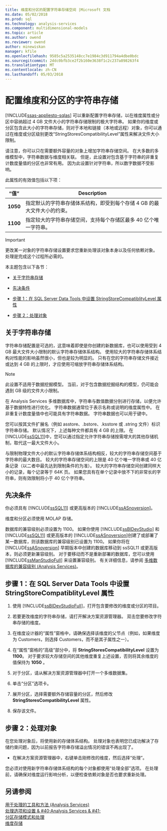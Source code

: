 ```yaml
---
title: 维度和分区的配置字符串存储空间 |Microsoft 文档
ms.date: 05/02/2018
ms.prod: sql
ms.technology: analysis-services
ms.component: multidimensional-models
ms.topic: article
ms.author: owend
ms.reviewer: owend
author: minewiskan
manager: kfile
ms.openlocfilehash: 9585c5a2535148cc7e1984c3d911794a4dbe0bdc
ms.sourcegitcommit: 2ddc0bfb3ce2f2b160e3638f1c2c237a898263f4
ms.translationtype: MT
ms.contentlocale: zh-CN
ms.lasthandoff: 05/03/2018
---
```

# <a name="configure-string-storage-for-dimensions-and-partitions"></a>配置维度和分区的字符串存储
[!INCLUDE[ssas-appliesto-sqlas](../../includes/ssas-appliesto-sqlas.md)]
  可以重新配置字符串存储，以在维度属性或分区中容纳超过 4 GB 文件大小的字符串存储限制的极大字符串。 如果你的维度或分区包含此大小的字符串存储，则对于本地和链接（本地或远程）对象，你可以通过在维度或分区级别更改“StringStoresCompatibilityLevel”属性来解决文件大小限制。  
  
 请注意，你可以只在需要额外容量的对象上增加字符串存储空间。 在大多数的多维模型中，字符串数据与维度相关联。 但是，此设置对包含基于字符串的非重复计数度量值的分区也非常有用。 因为此设置针对字符串，所以数字数据不受影响。  
  
 此属性的有效值包括以下项：  
  
|“值”|Description|  
|-----------|-----------------|  
|**1050**|指定默认的字符串存储体系结构，即受到每个存储 4 GB 的最大文件大小的约束。|  
|**1100**|指定较大的字符串存储空间，支持每个存储区最多 40 亿个唯一字符串。|  
  
> [!IMPORTANT]  
>  更改某一对象的字符串存储设置要求您重新处理该对象本身以及任何依赖对象。 处理是完成这个过程所必需的。  
  
 本主题包含以下各节：  
  
-   [关于字符串存储](#bkmk_background)  
  
-   [先决条件](#bkmk_prereq)  
  
-   [步骤 1：在 SQL Server Data Tools 中设置 StringStoreCompatiblityLevel 属性](#bkmk_step1)  
  
-   [步骤 2：处理对象](#bkmk_step2)  
  
##  <a name="bkmk_background"></a> 关于字符串存储  
 字符串存储配置是可选的，这意味着即使是你创建的新数据库，也可以使用受到 4 GB 最大文件大小限制的默认字符串存储体系结构。 使用较大的字符串存储体系结构对性能的影响虽然很小，但也是较为明显的。 只有在您的字符串存储文件接近或达到 4 GB 的上限时，才应使用可缩放字符串存储体系结构。  
  
> [!NOTE]  
>  此设置不适用于数据挖掘模型。 当前，对于包含数据挖掘结构的模型，仍可能会遇到 GB 级的文件大小限制。  
  
 在 Analysis Services 多维数据库中，字符串与数值数据分别进行存储，以便允许基于数据特性进行优化。 字符串数据通常位于表示名称或说明的维度属性中。 在非重复计数度量值中也可能具有字符串数据。 字符串数据也可以用于键中。  
  
 您可以按其文件扩展名（例如 asstore、.bstore、.ksstore 或 .string 文件）标识字符串存储。 默认情况下，上述每种文件都具有 4 GB 的上限。 在 [!INCLUDE[ssSQL11](../../includes/sssql11-md.md)]中，您可以通过指定允许字符串存储按需增大的其他存储机制，取代这一最大文件大小。  
  
 与限制物理文件大小的默认字符串存储体系结构相反，较大的字符串存储空间基于字符串的最大数目。 较大的字符串存储空间的上限是 40 亿个唯一字符串或 40 亿条记录（以二者中最先达到限制条件的为准）。 较大的字符串存储空间创建同样大小的记录，每个记录等于 64K 页。 如果您具有在单个记录中放不下的非常长的字符串，则有效限制将小于 40 亿个字符串。  
  
##  <a name="bkmk_prereq"></a> 先决条件  
 你必须具有 [!INCLUDE[ssSQL11](../../includes/sssql11-md.md)] 或更高版本的 [!INCLUDE[ssASnoversion](../../includes/ssasnoversion-md.md)]。  
  
 维度和分区必须使用 MOLAP 存储。  
  
 数据库的兼容级别必须设置为 1100。 如果你使用 [!INCLUDE[ssBIDevStudio](../../includes/ssbidevstudio-md.md)] 和 [!INCLUDE[ssSQL11](../../includes/sssql11-md.md)] 或更高版本的 [!INCLUDE[ssASnoversion](../../includes/ssasnoversion-md.md)]创建了或部署了某一数据库，则该数据库的兼容级别已设置为 1100。 如果你将在 [!INCLUDE[ssASnoversion](../../includes/ssasnoversion-md.md)] 早期版本中创建的数据库移动到 ssSQL11 或更高版本，则必须更新兼容级别。 对于要移动而不是重新部署的数据库，您可以使用 [!INCLUDE[ssManStudioFull](../../includes/ssmanstudiofull-md.md)] 来设置兼容级别。 有关详细信息，请参阅 [多维数据库的兼容级别 (Analysis Services)](../../analysis-services/multidimensional-models/compatibility-level-of-a-multidimensional-database-analysis-services.md)。  
  
##  <a name="bkmk_step1"></a> 步骤 1：在 SQL Server Data Tools 中设置 StringStoreCompatiblityLevel 属性  
  
1.  使用 [!INCLUDE[ssBIDevStudioFull](../../includes/ssbidevstudiofull-md.md)]，打开包含要修改的维度或分区的项目。  
  
2.  若要更改维度的字符串存储，请打开解决方案资源管理器。 双击您要修改字符串存储的维度。  
  
3.  在维度设计器的“属性”窗格中，请确保选择该维度的父节点（例如，如果维度为 Customers，则选择 Customers，而不是其子属性之一）。  
  
4.  在“属性”窗格的“高级”部分中，将 **StringStoresCompatibilityLevel** 设置为 **1100**。 对于要求较大存储空间的其他维度重复上述设置，否则将其余维度的值保持为 **1050** 。  
  
5.  对于分区，请从解决方案资源管理器中打开一个多维数据集。  
  
6.  单击“分区”选项卡。  
  
7.  展开分区，选择需要额外存储容量的分区，然后修改 **StringStoresCompatibilityLevel** 属性。  
  
8.  保存该文件。  
  
##  <a name="bkmk_step2"></a> 步骤 2：处理对象  
 在您处理对象后，将使用新的存储体系结构。 处理对象也表明您已成功解决了存储约束问题，因为以前报告字符串存储溢出情况的错误不再出现了。  
  
-   在解决方案资源管理器中，右键单击刚修改的维度，然后选择“处理”。  
  
 您必须对使用新字符串存储体系结构的每个对象都使用“处理全部”选项。 在处理前，请确保对维度运行影响分析，以便检查依赖对象是否也要求重新处理。  
  
## <a name="see-also"></a>另请参阅  
 [用于处理的工具和方法 (Analysis Services)](../../analysis-services/multidimensional-models/tools-and-approaches-for-processing-analysis-services.md)   
 [处理选项和设置 & #40;Analysis Services & #41;](../../analysis-services/multidimensional-models/processing-options-and-settings-analysis-services.md)   
 [分区存储模式和处理](../../analysis-services/multidimensional-models-olap-logical-cube-objects/partitions-partition-storage-modes-and-processing.md)   
 [维度存储](../../analysis-services/multidimensional-models-olap-logical-dimension-objects/dimensions-storage.md)  
  
  
